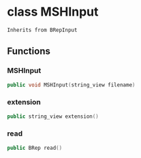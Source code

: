 # class MSHInput

```cpp
Inherits from BRepInput
```

## Functions

### MSHInput

```cpp
public void MSHInput(string_view filename)
```

### extension

```cpp
public string_view extension()
```

### read

```cpp
public BRep read()
```
